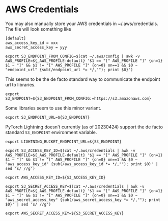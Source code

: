 # AWS Credentials

You may also manually store your AWS credentials in ~/.aws/credentials. The file will look something like

```
[default]
aws_access_key_id = xxx
aws_secret_access_key = yyy
```

```shell
export S3_ENDPOINT_FROM_CONFIG=$(cat ~/.aws/config | awk -v AWS_PROFILE=${_AWS_PROFILE-default} '$1 == "[" AWS_PROFILE "]" {on=1} $1 ~ "]" && $1 != "[" AWS_PROFILE "]" {on=0} on==1 && $0 ~ "endpoint_url" {sub(/endpoint_url *= */,""); print $0}')
```

This seems to be the de facto standard way to communicate the endpoint
url to libraries.
```shell
export S3_ENDPOINT=${S3_ENDPOINT_FROM_CONFIG:=https://s3.amazonaws.com}
```

Some libraries seem to use this minor variant.
```shell
export S3_ENDPOINT_URL=${S3_ENDPOINT}
```

PyTorch Lightning doesn't currently (as of 20230424) support the de
facto standard `S3_ENDPOINT` environment variable.
```shell
export LIGHTNING_BUCKET_ENDPOINT_URL=${S3_ENDPOINT}
```

```shell
export S3_ACCESS_KEY_ID=$(cat ~/.aws/credentials | awk -v AWS_PROFILE=${_AWS_PROFILE-default} '$1 == "[" AWS_PROFILE "]" {on=1} $1 ~ "]" && $1 != "[" AWS_PROFILE "]" {on=0} on==1 && $0 ~ "aws_access_key_id" {sub(/aws_access_key_id *= */,""); print $0}' | sed 's/ //g')
```

```shell
export AWS_ACCESS_KEY_ID=${S3_ACCESS_KEY_ID}
```

```shell
export S3_SECRET_ACCESS_KEY=$(cat ~/.aws/credentials | awk -v AWS_PROFILE=${_AWS_PROFILE-default} '$1 == "[" AWS_PROFILE "]" {on=1} $1 ~ "]" && $1 != "[" AWS_PROFILE "]" {on=0} on==1 && $0 ~ "aws_secret_access_key" {sub(/aws_secret_access_key *= */,""); print $0}' | sed 's/ //g')
```

```shell
export AWS_SECRET_ACCESS_KEY=${S3_SECRET_ACCESS_KEY}
```
